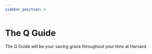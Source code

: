 ```yaml
---
sidebar_position: 6
---
```


# The Q Guide

The Q Guide will be your saving grace throughout your time at Harvard.

